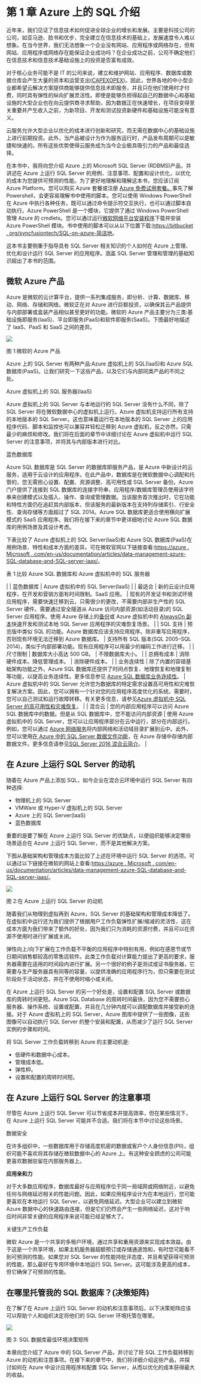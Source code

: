 # 第 1 章 Azure 上的 SQL 介绍

近年来，我们见证了信息技术如何促进全球企业的增长和发展。主要是科技公司的公司，如亚马逊、脸书和优步，完全建立在信息技术的基础上，发展速度令人难以想象。在当今世界，我们无法想象一个企业没有网站、应用程序或网络存在，但有网站、应用程序或网络存在能保证企业成功吗？在企业成功之前，公司不确定他们在信息技术和信息技术基础设施上的投资是否富有成效。

对于核心业务可能不是 IT 的公司来说，建立和维护网站、应用程序、数据库或数据仓库会产生大量的资本和运营支出([CAPEX](https://en.wikipedia.org/wiki/Capital_expenditure)[OPEX](https://en.wikipedia.org/wiki/Operating_expense))。因此，世界各地的中小型企业都希望云解决方案提供商能够提供信息技术即服务，并且只在他们使用时才付费，同时具有弹性的纵向扩展灵活性。即使是能够负担得起自己的数据中心和基础设施的大型企业也在向云提供商寻求帮助，因为数据正在快速增长，在项目变得至关重要并产生收入之前，为新项目、开发和测试投资新硬件和基础设施可能没有意义。

云服务允许大型企业以优化的成本进行创新和研究，而无需在数据中心的基础设施上进行前期投资。此外，当产品被设计为作为服务运行时，产品发布周期可以是敏捷和快速的。所有这些优势使得云服务成为当今企业极具吸引力的产品和最佳选择。

在本书中，我将向您介绍 Azure 上的 Microsoft SQL Server (RDBMS)产品，并讲述在 Azure 上运行 SQL Server 的用例、注意事项、配置和设计优化，以优化的成本为您提供可预测的性能。为了更好地理解和理解这本书，您应该订阅 Azure Platform。您可以购买 Azure 套餐或注册 [Azure 免费试用套餐。](https://azure.microsoft.com/en-us/pricing/free-trial/)事先了解 Powershell，会更容易理解书中使用的脚本。您可以使用 Windows PowerShell 在 Azure 中执行各种任务，既可以通过命令提示符交互执行，也可以通过脚本自动执行。Azure PowerShell 是一个模块，它提供了通过 Windows PowerShell 管理 Azure 的 cmdlets。您可以通过运行[微软网络平台安装程序](http://go.microsoft.com/fwlink/p/?linkid=320376&clcid=0x409)下载并安装 Azure PowerShell 模块。书中使用的脚本可以从以下位置下载:[https://bitbucket . org/syncfusiontech/SQL-on-azure-简洁地](https://bitbucket.org/syncfusiontech/sql-on-azure-succinctly)。

这本书主要侧重于指导具有 SQL Server 相关知识的个人如何在 Azure 上管理、优化和设计运行 SQL Server 的应用程序。涵盖 SQL Server 管理和管理的基础知识超出了本书的范围。

## 微软 Azure 产品

Azure 是微软的云计算平台，提供一系列集成服务，即分析、计算、数据库、移动、网络、存储和网络。微软正在对 Azure 进行巨额投资，以确保其云产品提供与内部部署或盒装产品相似甚至更好的功能。微软的 Azure 产品主要分为三类:基础设施即服务(IaaS)、平台即服务(PaaS)和软件即服务(SaaS)。下图最好地描述了 IaaS、PaaS 和 SaaS 之间的差异。

![](../Images/image001.jpg)

图 1:微软的 Azure 产品

Azure 上的 SQL Server 有两种产品:Azure 虚拟机上的 SQL(IaaS)和 Azure SQL 数据库(PaaS)。让我们研究一下这些产品，以及它们与内部同类产品的不同之处。

Azure 虚拟机上的 SQL 服务器(IaaS)

Azure 虚拟机上的 SQL Server 与本地运行的 SQL Server 没有什么不同，除了 SQL Server 将在微软数据中心的虚拟机上运行。Azure 虚拟机支持运行所有支持的本地版本的 SQL Server。这也意味着运行在本地版本的 SQL Server 上的应用程序代码、脚本和监控也可以兼容并轻松迁移到 Azure 虚拟机，反之亦然，只需最少的麻烦和修改。我们将在后面的章节中详细讨论在 Azure 虚拟机中运行 SQL Server 的注意事项，并将其与内部版本进行对比。

蓝色数据库

Azure SQL 数据库是 SQL Server 的数据库即服务产品，是 Azure 中新设计的云服务，适用于云设计的应用程序。在此产品中，数据库是在微软数据中心调配和托管的，您无需担心设置、配置、资源调整、高可用性或 SQL Server 备份。Azure 门户提供了连接到 SQL 数据库的连接字符串，应用程序/数据库管理员使用该字符串来创建模式以及插入、操作、查询或管理数据。当该服务首次推出时，它在功能和特性方面仍在追赶其内部版本，但该服务的最新版本在支持列存储索引、行安全性、查询存储等方面超过了 SQL 2014。Azure SQL 数据库更适合使用横向扩展模式的 SaaS 应用程序。我们将在接下来的章节中更详细地讨论 Azure SQL 数据库的用例场景及其设计考虑。

下表比较了 Azure 虚拟机上的 SQL Server(IaaS)和 Azure SQL 数据库(PaaS)在用例场景、特性和成本方面的差异。可在微软官网以下链接查看:[https://azure . Microsoft . com/en-us/documentation/articles/data-management-azure-SQL-database-and-SQL-server-iaas/](https://azure.microsoft.com/en-us/documentation/articles/data-management-azure-sql-database-and-sql-server-iaas/)。

表 1:比较 Azure SQL 数据库和 Azure 虚拟机中的 SQL 服务器

|  | 蓝色数据库 | Azure 虚拟机中的 SQL Server(IaaS) |
| 最适合 | 新的云设计应用程序，在开发和营销方面有时间限制。SaaS 应用。 | 现有的开发证书和测试环境应用程序，需要快速迁移到云，只需很少的更改，不需要内部非生产性的 SQL Server 硬件。需要通过安全隧道从 Azure 访问内部资源(如活动目录)的 SQL Server 应用程序。使用 Azure 存储上的[备份](http://msdn.microsoft.com/library/jj919148.aspx)或 Azure 虚拟机中的 [AlwaysOn 副本](https://azure.microsoft.com/en-us/documentation/articles/virtual-machines-sql-server-high-availability-and-disaster-recovery-solutions/?rnd=1)快速开发和测试本地 SQL Server 应用程序的灾难恢复场景。 |
| SQL 支持 | 预览版中类似 SQL 的功能。Azure 数据库应该支持应用程序。除非重写应用程序，否则现有环境无法迁移到 Azure 数据库。 | 支持所有 SQL 版本(SQL 2005–SQL 2014)，类似于内部部署功能。现有应用程序可以用最少的编码工作进行迁移。 |
| 尺寸限制 | 数据库大小高达 500 GB。 | 不限数据库大小。 |
| 总拥有成本 | 消除硬件成本。降低管理成本。 | 消除硬件成本。 |
| 业务连续性 | 除了内置的容错基础架构功能之外，Azure SQL 数据库还提供了时间点恢复、地理恢复和地理复制等功能，以提高业务连续性。更多信息参见 [Azure SQL 数据库业务连续性](https://azure.microsoft.com/en-us/documentation/articles/sql-database-business-continuity/)。 | Azure 虚拟机中的 SQL Server 允许您为数据库的特定需求设置高可用性和灾难恢复解决方案。因此，您可以拥有一个针对您的应用程序高度优化的系统。需要时，您可以自己测试和运行故障转移。有关更多信息，请参见[Azure 虚拟机中 SQL Server 的高可用性和灾难恢复](http://msdn.microsoft.com/library/azure/jj870962.aspx)。 |
| 混合云 | 您的内部应用程序可以访问 Azure SQL 数据库中的数据。但是从 SQL 数据库中，您不能访问内部资源 | 使用 Azure 虚拟机中的 SQL Server，您可以让应用程序部分在云中运行，部分在内部运行。例如，您可以通过 [Azure 网络服务](http://msdn.microsoft.com/library/azure/gg433091.aspx)将内部网络和活动域目录扩展到云中。此外，您可以使用[在 Azure 中的 SQL Server 数据文件功能](http://msdn.microsoft.com/library/dn385720.aspx)，在 Azure 存储中存储内部数据文件。更多信息请参见[SQL Server 2016 混合云简介](http://msdn.microsoft.com/library/dn606154.aspx)。 |

## 在 Azure 上运行 SQL Server 的动机

随着在 Azure 产品上添加 SQL，如今企业在混合云环境中运行 SQL Server 有四种选择:

*   物理机上的 SQL Server
*   VMWare 或 Hyper-V 虚拟机上的 SQL Server
*   Azure 上的 SQL Server(IaaS)
*   蓝色数据库

重要的是要了解在 Azure 上运行 SQL Server 的优缺点，以便组织能够决定哪些场景适合在 Azure 上运行 SQL Server，而不是其他解决方案。

下图从基础架构和管理成本方面比较了上述在环境中运行 SQL Server 的选项。可以通过以下链接在微软的网站上查看:[https://azure . Microsoft . com/en-us/documentation/articles/data-management-azure-SQL-database-and-SQL-server-iaas/](https://azure.microsoft.com/en-us/documentation/articles/data-management-azure-sql-database-and-sql-server-iaas/)。

![](../Images/image002.png)

图 2:在 Azure 上运行 SQL Server 的动机

随着我们从物理到虚拟再到 Azure，SQL Server 的基础架构和管理成本降低了。在虚拟机中运行还为我们提供了根据用户工作负载弹性扩展/缩减的灵活性，这在成本方面为我们带来了额外的好处，因为我们只为消耗的资源付费，并且可以在资源不使用时进行扩展或关闭。

弹性向上/向下扩展在工作负载不平衡的应用程序中特别有用，例如在感恩节或节日期间销售额较高的零售店软件。此类工作负载对计算能力提出了更高的要求，服务器需要在适用的时间段内进行扩展。另一个很好的例子是测试或证书服务器，它需要与生产服务器具有同等的容量，以提供准确的应用程序行为，但只需要在测试阶段处于活动状态，并在不使用时缩小或关闭。

在 Azure 上运行 SQL Server 的另一个好处是，设置和配置 SQL Server 或数据库的周转时间更短。Azure SQL Database 的周转时间最快，因为您不需要担心服务器、操作系统、设置或配置，并且在几分钟内就可以调配数据库并接受新的连接。对于 Azure 虚拟机上的 SQL Server，Azure 图库中提供了一些图像，这些图像可以自动执行 SQL Server 的整个安装和配置，从而减少了运行 SQL Server 实例的步骤和时间。

将 SQL Server 工作负载转移到 Azure 的主要动机是:

*   低硬件和数据中心成本。
*   管理成本低。
*   弹性秤。
*   设置和配置的周转时间短。

## 在 Azure 上运行 SQL Server 的注意事项

尽管在 Azure 上运行 SQL Server 可以节省成本并提高效率，但在某些情况下，在 Azure 上运行 SQL Server 可能并不合适。我们将在本节中讨论这些场景。

数据安全

在许多组织中，一些数据库用于存储高度机密的数据或客户个人身份信息(PII)，组织可能不喜欢将其存储在微软数据中心的 Azure 上。有这种安全顾虑的公司可能更喜欢数据驻留在内部服务器上。

**应用亲和力**

对于大多数应用程序，数据库最好与应用程序位于同一局域网或网络附近，以避免任何与网络延迟相关的性能问题。因此，如果应用程序设计为在本地运行，您可能更喜欢在本地运行 SQL Server，以避免网络延迟。大型企业可以建立到微软 Azure 数据中心的快速路由连接，但是它们仍然会产生一些网络延迟，这对于响应时间非常关键的应用程序来说可能已经足够大了。

关键生产工作负载

微软 Azure 是一个共享的多租户环境，通过共享和重用资源来实现成本效益。由于这是一个共享环境，如果主机服务器超额预订或存储通道饱和，有时您可能看不到可预测的性能。如果您对 SQL Server 的性能持批评态度，并且希望获得可预测的性能，那么最好在专用环境中本地运行 SQL Server。这可能涉及更高的成本，但它确保了可预测的性能。

## 在哪里托管我的 SQL 数据库？(决策矩阵)

在了解了在 Azure 上运行 SQL Server 的动机和注意事项后，以下决策矩阵应该可以帮助个人和组织决定将他们的 SQL Server 环境托管在哪里。

![](../Images/image003.png)

图 3: SQL 数据库最佳环境决策矩阵

本章向您介绍了 Azure 中的 SQL Server 产品，并讨论了将 SQL 工作负载转移到 Azure 的动机和注意事项。在接下来的章节中，我们将详细介绍这些产品，并探讨如何在 Azure 中设计应用程序和配置 SQL Server，从而以优化的成本获得最大的收益。